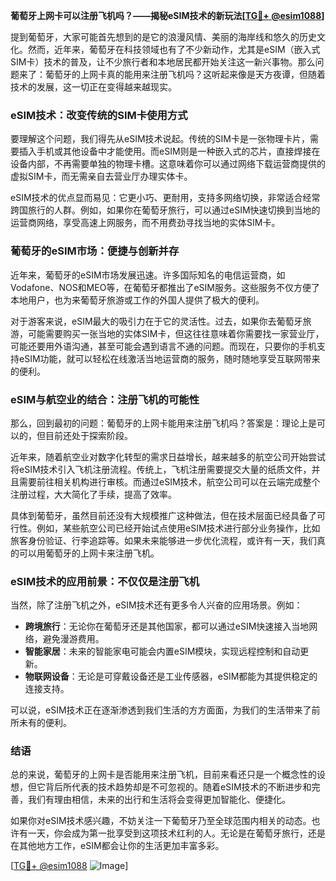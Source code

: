 **葡萄牙上网卡可以注册飞机吗？——揭秘eSIM技术的新玩法[[TG💪+ @esim1088](https://t.me/s/esim1088)]**

提到葡萄牙，大家可能首先想到的是它的浪漫风情、美丽的海岸线和悠久的历史文化。然而，近年来，葡萄牙在科技领域也有了不少新动作，尤其是eSIM（嵌入式SIM卡）技术的普及，让不少旅行者和本地居民都开始关注这一新兴事物。那么问题来了：葡萄牙的上网卡真的能用来注册飞机吗？这听起来像是天方夜谭，但随着技术的发展，这一切正在变得越来越现实。

### eSIM技术：改变传统的SIM卡使用方式

要理解这个问题，我们得先从eSIM技术说起。传统的SIM卡是一张物理卡片，需要插入手机或其他设备中才能使用。而eSIM则是一种嵌入式的芯片，直接焊接在设备内部，不再需要单独的物理卡槽。这意味着你可以通过网络下载运营商提供的虚拟SIM卡，而无需亲自去营业厅办理实体卡。

eSIM技术的优点显而易见：它更小巧、更耐用，支持多网络切换，非常适合经常跨国旅行的人群。例如，如果你在葡萄牙旅行，可以通过eSIM快速切换到当地的运营商网络，享受高速上网服务，而不用费劲寻找当地的实体SIM卡。

### 葡萄牙的eSIM市场：便捷与创新并存

近年来，葡萄牙的eSIM市场发展迅速。许多国际知名的电信运营商，如Vodafone、NOS和MEO等，在葡萄牙都推出了eSIM服务。这些服务不仅方便了本地用户，也为来葡萄牙旅游或工作的外国人提供了极大的便利。

对于游客来说，eSIM最大的吸引力在于它的灵活性。过去，如果你去葡萄牙旅游，可能需要购买一张当地的实体SIM卡，但这往往意味着你需要找一家营业厅，可能还要用外语沟通，甚至可能会遇到语言不通的问题。而现在，只要你的手机支持eSIM功能，就可以轻松在线激活当地运营商的服务，随时随地享受互联网带来的便利。

### eSIM与航空业的结合：注册飞机的可能性

那么，回到最初的问题：葡萄牙的上网卡能用来注册飞机吗？答案是：理论上是可以的，但目前还处于探索阶段。

近年来，随着航空业对数字化转型的需求日益增长，越来越多的航空公司开始尝试将eSIM技术引入飞机注册流程。传统上，飞机注册需要提交大量的纸质文件，并且需要前往相关机构进行审核。而通过eSIM技术，航空公司可以在云端完成整个注册过程，大大简化了手续，提高了效率。

具体到葡萄牙，虽然目前还没有大规模推广这种做法，但在技术层面已经具备了可行性。例如，某些航空公司已经开始试点使用eSIM技术进行部分业务操作，比如旅客身份验证、行李追踪等。如果未来能够进一步优化流程，或许有一天，我们真的可以用葡萄牙的上网卡来注册飞机。

### eSIM技术的应用前景：不仅仅是注册飞机

当然，除了注册飞机之外，eSIM技术还有更多令人兴奋的应用场景。例如：

- **跨境旅行**：无论你在葡萄牙还是其他国家，都可以通过eSIM快速接入当地网络，避免漫游费用。
- **智能家居**：未来的智能家电可能会内置eSIM模块，实现远程控制和自动更新。
- **物联网设备**：无论是可穿戴设备还是工业传感器，eSIM都能为其提供稳定的连接支持。

可以说，eSIM技术正在逐渐渗透到我们生活的方方面面，为我们的生活带来了前所未有的便利。

### 结语

总的来说，葡萄牙的上网卡是否能用来注册飞机，目前来看还只是一个概念性的设想，但它背后所代表的技术趋势却是不可忽视的。随着eSIM技术的不断进步和完善，我们有理由相信，未来的出行和生活将会变得更加智能化、便捷化。

如果你对eSIM技术感兴趣，不妨关注一下葡萄牙乃至全球范围内相关的动态。也许有一天，你会成为第一批享受到这项技术红利的人。无论是在葡萄牙旅行，还是在其他地方工作，eSIM都会让你的生活更加丰富多彩。

[[TG💪+ @esim1088](https://t.me/s/esim1088) ![Image](https://i.postimg.cc/4NQfJmqS/Snipaste-2025-05-13-00-14-12.png)]
